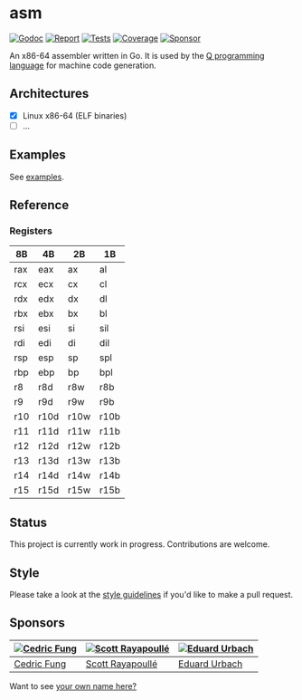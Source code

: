 # asm

[![Godoc][godoc-image]][godoc-url]
[![Report][report-image]][report-url]
[![Tests][tests-image]][tests-url]
[![Coverage][coverage-image]][coverage-url]
[![Sponsor][sponsor-image]][sponsor-url]

An x86-64 assembler written in Go. It is used by the [Q programming language](https://github.com/akyoto/q) for machine code generation.

## Architectures

- [x] Linux x86-64 (ELF binaries)
- [ ] ...

## Examples

See [examples](https://github.com/akyoto/asm/tree/master/examples).

## Reference

### Registers

|  8B  |  4B  |  2B  |  1B  |
|------|------|------|------|
| rax  | eax  | ax   | al   |
| rcx  | ecx  | cx   | cl   |
| rdx  | edx  | dx   | dl   |
| rbx  | ebx  | bx   | bl   |
| rsi  | esi  | si   | sil  |
| rdi  | edi  | di   | dil  |
| rsp  | esp  | sp   | spl  |
| rbp  | ebp  | bp   | bpl  |
| r8   | r8d  | r8w  | r8b  |
| r9   | r9d  | r9w  | r9b  |
| r10  | r10d | r10w | r10b |
| r11  | r11d | r11w | r11b |
| r12  | r12d | r12w | r12b |
| r13  | r13d | r13w | r13b |
| r14  | r14d | r14w | r14b |
| r15  | r15d | r15w | r15b |

## Status

This project is currently work in progress. Contributions are welcome.

## Style

Please take a look at the [style guidelines](https://github.com/akyoto/quality/blob/master/STYLE.md) if you'd like to make a pull request.

## Sponsors

| [![Cedric Fung](https://avatars3.githubusercontent.com/u/2269238?s=70&v=4)](https://github.com/cedricfung) | [![Scott Rayapoullé](https://avatars3.githubusercontent.com/u/11772084?s=70&v=4)](https://github.com/soulcramer) | [![Eduard Urbach](https://avatars3.githubusercontent.com/u/438936?s=70&v=4)](https://eduardurbach.com) |
| --- | --- | --- |
| [Cedric Fung](https://github.com/cedricfung) | [Scott Rayapoullé](https://github.com/soulcramer) | [Eduard Urbach](https://eduardurbach.com) |

Want to see [your own name here?](https://github.com/users/akyoto/sponsorship)

[godoc-image]: https://godoc.org/github.com/akyoto/asm?status.svg
[godoc-url]: https://godoc.org/github.com/akyoto/asm
[report-image]: https://goreportcard.com/badge/github.com/akyoto/asm
[report-url]: https://goreportcard.com/report/github.com/akyoto/asm
[tests-image]: https://cloud.drone.io/api/badges/akyoto/asm/status.svg
[tests-url]: https://cloud.drone.io/akyoto/asm
[coverage-image]: https://codecov.io/gh/akyoto/asm/graph/badge.svg
[coverage-url]: https://codecov.io/gh/akyoto/asm
[sponsor-image]: https://img.shields.io/badge/github-donate-green.svg
[sponsor-url]: https://github.com/users/akyoto/sponsorship
